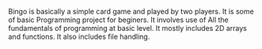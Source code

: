 Bingo is basically a simple card game and played by two players.
It is some of basic Programming project for beginers.
It involves use of All the fundamentals of programming at basic level.
It mostly includes 2D arrays and functions.
It also includes file handling.
